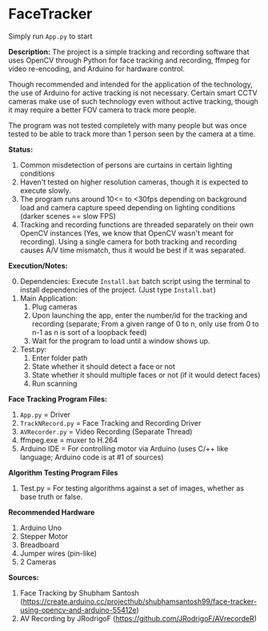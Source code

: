# FaceTracker
 
Simply run `App.py` to start

**Description:**
The project is a simple tracking and recording software that uses OpenCV through Python for face tracking and recording, ffmpeg for video re-encoding, and Arduino for hardware control.

Though recommended and intended for the application of the technology, the use of Arduino for active tracking is not necessary. Certain smart CCTV cameras make use of such technology even without active tracking, though it may require a better FOV camera to track more people.

The program was not tested completely with many people but was once tested to be able to track more than 1 person seen by the camera at a time.

**Status:**
1. Common misdetection of persons are curtains in certain lighting conditions
2. Haven't tested on higher resolution cameras, though it is expected to execute slowly.
3. The program runs around 10<= to <30fps depending on background load and camera capture speed depending on lighting conditions (darker scenes == slow FPS)
4. Tracking and recording functions are threaded separately on their own OpenCV instances (Yes, we know that OpenCV wasn't meant for recording). Using a single camera for both tracking and recording causes A/V time mismatch, thus it would be best if it was separated.

**Execution/Notes:**

0. Dependencies: Execute `Install.bat` batch script using the terminal to install dependencies of the project. (Just type `Install.bat`)
1. Main Application:
	1. Plug cameras 
	2. Upon launching the app, enter the number/id for the tracking and recording (separate; From a given range of 0 to n, only use from 0 to n-1 as n is sort of a loopback feed)
	3. Wait for the program to load until a window shows up.
2. Test.py: 
	1. Enter folder path
	2. State whether it should detect a face or not
	3. State whether it should multiple faces or not (if it would detect faces)
	4. Run scanning

**Face Tracking Program Files:**
1. `App.py` = Driver
2. `TrackNRecord.py` = Face Tracking and Recording Driver
3. `AVRecorder.py` = Video Recording (Separate Thread)
4. ffmpeg.exe = muxer to H.264
5. Arduino IDE = For controlling motor via Arduino (uses C/++ like language; Arduino code is at #1 of sources)

**Algorithm Testing Program Files**
1. Test.py = For testing algorithms against a set of images, whether as base truth or false.

**Recommended Hardware**
1. Arduino Uno
2. Stepper Motor
3. Breadboard
4. Jumper wires (pin-like)
5. 2 Cameras

**Sources:**
1. Face Tracking by Shubham Santosh (https://create.arduino.cc/projecthub/shubhamsantosh99/face-tracker-using-opencv-and-arduino-55412e)
2. AV Recording by JRodrigoF (https://github.com/JRodrigoF/AVrecordeR)
